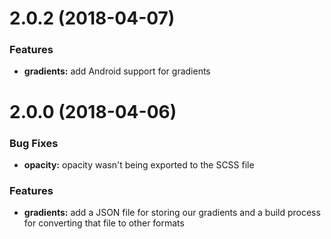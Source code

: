 # 2.0.2 (2018-04-07)

### Features

* **gradients:** add Android support for gradients

# 2.0.0 (2018-04-06)

### Bug Fixes

* **opacity:** opacity wasn't being exported to the SCSS file

### Features

* **gradients:** add a JSON file for storing our gradients and a build process for converting that file to other formats
